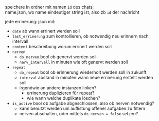 speichere in ordner mit namen `id` des chats;  
name.json, wo name eindeutiger string ist, also zb `id` der nachricht



jede errinerung:
json mit:
 * `date` ab wann errinert werden soll
 * `last_errinerung` zum kontrollieren, ob notwendig neu erinnern nach intervall
 * `content` beschreibung worum errinert werden soll
 * `nerven`
   * `do_nerven` bool ob genervt werden soll
   * `nerv_intervall` in minuten wie oft genervt werden soll
 * `repeat`
   * `do_repeat` bool ob erinnerung wiederholt werden soll in zukunft
   * `interval` abstand in minuten wann neue errinerung erstellt werden soll
   * irgendwie an andere instanzen linken?
     * errinerung duplizieren für repeat?
     * wie wann welche duplikate löschen?
 * `is_active` bool ob aufgabe abgeschlossen, also ob nerven notwendig?
   * kann benutzt werden um auflistung offener aufgaben zu filtern
   * nerven abschalten, oder mittels `do_nerven = false` setzen?